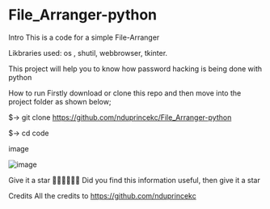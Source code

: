 # File_Arranger-python

Intro
This is a code for a simple File-Arranger

Likbraries used:
os ,
shutil,
webbrowser,
tkinter.

This project will help you to know how password hacking is being done with python

How to run
Firstly download or clone this repo and then move into the project folder as shown below;

$-> git clone https://github.com/nduprincekc/File_Arranger-python


$-> cd code

image


![image](https://user-images.githubusercontent.com/9885341/154536810-12078645-8b81-4027-899b-944a42efd7b1.png)

Give it a star 🎉🎉🎉🎉🎉🎉
Did you find this information useful, then give it a star

Credits
All the credits to https://github.com/nduprincekc
